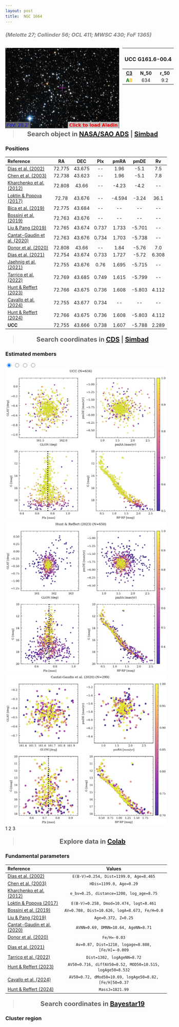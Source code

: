 ```yaml
---
layout: post
title:  NGC 1664
---
```

<h3><span style="color: #808080;"><i>(Melotte 27; Collinder 56; OCL 411; MWSC 430; FoF 1365)</i></span></h3><div style="display: flex; justify-content: space-between; width:720px;height:250px">
<div style="text-align: center;">

<!-- Static image + data attributes for FOV and target -->
<img id="aladin_img"
     data-umami-event="aladin_load"
     src="https://raw.githubusercontent.com/ucc23/Q2N/main/plots/aladin/ngc1664.webp"
     alt="Click to load Aladin Lite" 
     style="width:355px;height:250px; cursor: pointer;"
     data-fov="0.307" 
     data-target="72.755 43.666"/>
<!-- Div to contain Aladin Lite viewer -->
<div id="aladin-lite-div" style="width:355px;height:250px;display:none;"></div>
<!-- Aladin Lite script (will be loaded after the image is clicked) -->
<script src="{{ site.baseurl }}/scripts/aladin_load.js"></script>

</div>
<!-- Left block -->

<table style="width:355px;height:250px;">
  <!-- Row 1 (title) -->
  <tr>
    <td colspan="5"><h3>UCC G161.6-00.4</h3></td>
  </tr>
  <!-- Row 2 -->
  <tr>
    <th style="text-align: center;"><a href="https://ucc.ar/faq#what-is-the-c3-parameter" title="Combined class">C3</a></th>
    <th style="text-align: center;"><div title="Stars with membership probability >50%">N_50</div></th>
    <th style="text-align: center;"><div title="Radius that contains half the members [arcmin]">r_50</div></th>
  </tr>
  <!-- Row 3 -->
  <tr>
    <td style="text-align: center;"><span style="color: green; font-weight: bold;">A</span><span style="color: #FFC300; font-weight: bold;">B</span></td>
    <td style="text-align: center;">634</td>
    <td style="text-align: center;">9.2</td>
  </tr>
</table>
</div>

> <p style="text-align:center; font-weight: bold; font-size:20px">Search object in <a data-umami-event="nasa_search" href="https://ui.adsabs.harvard.edu/search/q=%20collection%3Aastronomy%20body%3A%22NGC%201664%22&sort=date%20desc%2C%20bibcode%20desc&p_=0" target="_blank">NASA/SAO ADS</a> | <a data-umami-event="simbad_search" href="https://simbad.cds.unistra.fr/simbad/sim-id-refs?Ident=ngc1664" target="_blank">Simbad</a></p>


### Positions

| Reference    | RA    | DEC   | Plx  | pmRA  | pmDE   |  Rv  |
| :---         | :---: | :---: | :---: | :---: | :---: | :---: |
|[Dias et al. (2002)](https://ui.adsabs.harvard.edu/abs/2002A%26A...389..871D) | 72.775 | 43.675 | -- | 1.96 | -5.1 | 7.5 |
|[Chen et al. (2003)](https://ui.adsabs.harvard.edu/abs/2003AJ....125.1397C) | 72.738 | 43.623 | -- | 1.96 | -5.1 | 7.8 |
|[Kharchenko et al. (2012)](https://ui.adsabs.harvard.edu/abs/2012A%26A...543A.156K) | 72.808 | 43.66 | -- | -4.23 | -4.2 | -- |
|[Loktin & Popova (2017)](https://ui.adsabs.harvard.edu/abs/2017AstBu..72..257L) | 72.78 | 43.676 | -- | -4.594 | -3.24 | 36.1 |
|[Bica et al. (2019)](https://ui.adsabs.harvard.edu/abs/2019AJ....157...12B) | 72.775 | 43.684 | -- | -- | -- | -- |
|[Bossini et al. (2019)](https://ui.adsabs.harvard.edu/abs/2019A%26A...623A.108B) | 72.763 | 43.676 | -- | -- | -- | -- |
|[Liu & Pang (2019)](https://ui.adsabs.harvard.edu/abs/2019ApJS..245...32L) | 72.765 | 43.674 | 0.737 | 1.733 | -5.701 | -- |
|[Cantat-Gaudin et al. (2020)](https://ui.adsabs.harvard.edu/abs/2020A%26A...640A...1C) | 72.763 | 43.676 | 0.734 | 1.703 | -5.738 | -- |
|[Donor et al. (2020)](https://ui.adsabs.harvard.edu/abs/2020AJ....159..199D) | 72.808 | 43.66 | -- | 1.84 | -5.76 | 7.0 |
|[Dias et al. (2021)](https://ui.adsabs.harvard.edu/abs/2021MNRAS.504..356D) | 72.754 | 43.674 | 0.733 | 1.727 | -5.72 | 6.308 |
|[Jaehnig et al. (2021)](https://ui.adsabs.harvard.edu/abs/2021ApJ...923..129J) | 72.755 | 43.676 | 0.76 | 1.695 | -5.715 | -- |
|[Tarricq et al. (2022)](https://ui.adsabs.harvard.edu/abs/2022A%26A...659A..59T) | 72.769 | 43.685 | 0.749 | 1.615 | -5.799 | -- |
|[Hunt & Reffert (2023)](https://ui.adsabs.harvard.edu/abs/2023A%26A...673A.114H) | 72.766 | 43.675 | 0.736 | 1.608 | -5.803 | 4.112 |
|[Cavallo et al. (2024)](https://ui.adsabs.harvard.edu/abs/2024AJ....167...12C) | 72.755 | 43.677 | 0.734 | -- | -- | -- |
|[Hunt & Reffert (2024)](https://ui.adsabs.harvard.edu/abs/2024A%26A...686A..42H) | 72.766 | 43.675 | 0.736 | 1.608 | -5.803 | 4.112 |
| **UCC** |72.755 | 43.666 | 0.738 | 1.607 | -5.788 | 2.289 |

> <p style="text-align:center; font-weight: bold; font-size:20px">Search coordinates in <a data-umami-event="cds_coord_search" href="https://cdsportal.u-strasbg.fr/?target=72.755,+43.666" target="_blank">CDS</a> | <a data-umami-event="simbad_coord_search" href="https://simbad.cds.unistra.fr/mobile/object_list.html?coord=72.755%2043.666&output=json&radius=5&userEntry=ngc1664" target="_blank">Simbad</a></p>

### Estimated members

<div class="carousel">
<input type="radio" name="radio-btn" id="slide1" checked>
<input type="radio" name="radio-btn" id="slide1">
<input type="radio" name="radio-btn" id="slide2">
<input type="radio" name="radio-btn" id="slide3">
<div class="slides">
<div class="slide">
<a href="https://raw.githubusercontent.com/ucc23/Q2N/main/plots/UCC/ngc1664.webp" target="_blank">
<img src="https://raw.githubusercontent.com/ucc23/Q2N/main/plots/UCC/ngc1664.webp" alt="NGC 1664 UCC">
</a>
</div>
<div class="slide">
<a href="https://raw.githubusercontent.com/ucc23/Q2N/main/plots/HUNT23/ngc1664.webp" target="_blank">
<img src="https://raw.githubusercontent.com/ucc23/Q2N/main/plots/HUNT23/ngc1664.webp" alt="NGC 1664 HUNT23">
</a>
</div>
<div class="slide">
<a href="https://raw.githubusercontent.com/ucc23/Q2N/main/plots/CANTAT20/ngc1664.webp" target="_blank">
<img src="https://raw.githubusercontent.com/ucc23/Q2N/main/plots/CANTAT20/ngc1664.webp" alt="NGC 1664 CANTAT20">
</a>
</div>
</div>
<div class="indicators">
<label for="slide1">1</label>
<label for="slide2">2</label>
<label for="slide3">3</label>
</div>
</div>


> <p style="text-align:center; font-weight: bold; font-size:20px">Explore data in <a data-umami-event="colab" href="https://colab.research.google.com/github/ucc23/ucc/blob/main/assets/notebook.ipynb" target="_blank">Colab</a></p>


### Fundamental parameters

| Reference |  Values |
| :---      |  :---:  |
| [Dias et al. (2002)](https://ui.adsabs.harvard.edu/abs/2002A%26A...389..871D) | `E(B-V)=0.254, Dist=1199.0, Age=8.465` |
| [Chen et al. (2003)](https://ui.adsabs.harvard.edu/abs/2003AJ....125.1397C) | `HDis=1199.0, Age=0.29` |
| [Kharchenko et al. (2012)](https://ui.adsabs.harvard.edu/abs/2012A%26A...543A.156K) | `e_bv=0.25, distance=1200, log_age=8.75` |
| [Loktin & Popova (2017)](https://ui.adsabs.harvard.edu/abs/2017AstBu..72..257L) | `E(B-V)=0.258, Dmod=10.474, logt=8.461` |
| [Bossini et al. (2019)](https://ui.adsabs.harvard.edu/abs/2019A%26A...623A.108B) | `AV=0.708, Dist=10.626, logA=8.673, Fe/H=0.0` |
| [Liu & Pang (2019)](https://ui.adsabs.harvard.edu/abs/2019ApJS..245...32L) | `Age=0.372, Z=0.25` |
| [Cantat-Gaudin et al. (2020)](https://ui.adsabs.harvard.edu/abs/2020A%26A...640A...1C) | `AVNN=0.69, DMNN=10.64, AgeNN=8.71` |
| [Donor et al. (2020)](https://ui.adsabs.harvard.edu/abs/2020AJ....159..199D) | `Fe/H=-0.03` |
| [Dias et al. (2021)](https://ui.adsabs.harvard.edu/abs/2021MNRAS.504..356D) | `Av=0.87, Dist=1218, logage=8.808, [Fe/H]=-0.009` |
| [Tarricq et al. (2022)](https://ui.adsabs.harvard.edu/abs/2022A%26A...659A..59T) | `Dist=1302, logAgeNN=8.72` |
| [Hunt & Reffert (2023)](https://ui.adsabs.harvard.edu/abs/2023A%26A...673A.114H) | `AV50=0.716, diffAV50=0.52, MOD50=10.515, logAge50=8.532` |
| [Cavallo et al. (2024)](https://ui.adsabs.harvard.edu/abs/2024AJ....167...12C) | `AV50=0.72, dMod50=10.69, logAge50=8.82, [Fe/H]50=0.37` |
| [Hunt & Reffert (2024)](https://ui.adsabs.harvard.edu/abs/2024A%26A...686A..42H) | `MassJ=1821.99` |

> <p style="text-align:center; font-weight: bold; font-size:20px">Search coordinates in <a data-umami-event="bayestar" href="http://argonaut.skymaps.info/query?lon=161.671%20&lat=-0.463&coordsys=gal&mapname=bayestar2019" target="_blank">Bayestar19</a></p>


### Cluster region

<html lang="en">
  <body>
    <center>
    <div id="plot-params"
         data-oc-name="ngc1664"
         data-ra-center="72.76"
         data-dec-center="43.68"
         data-rad-deg="9.2"
         data-plx="0.738">
    </div>
    <div id="plot-container">
        <div id="plot"></div>
    </div>
    <script defer type="module" src="{{ site.baseurl }}/scripts/radec_scatter.js"></script>
    </center>
  </body>
</html>
<br>
